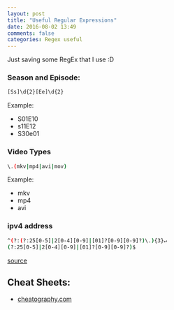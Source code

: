 ```yaml
---
layout: post
title: "Useful Regular Expressions"
date: 2016-08-02 13:49
comments: false
categories: Regex useful
---
```


Just saving some RegEx that I use :D

### Season and Episode:
```bash
[Ss]\d{2}[Ee]\d{2}
```
Example:

- S01E10
- s11E12
- S30e01

### Video Types
```bash
\.(mkv|mp4|avi|mov)
```
Example:

- mkv
- mp4
- avi


### ipv4 address
```bash
^(?:(?:25[0-5]|2[0-4][0-9]|[01]?[0-9][0-9]?)\.){3}↵
(?:25[0-5]|2[0-4][0-9]|[01]?[0-9][0-9]?)$
```
[source](https://www.safaribooksonline.com/library/view/regular-expressions-cookbook/9780596802837/ch07s16.html)

## Cheat Sheets:

- [cheatography.com](https://www.cheatography.com/davechild/cheat-sheets/regular-expressions/)
